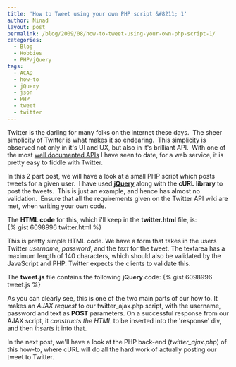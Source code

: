 ```yaml
---
title: 'How to Tweet using your own PHP script &#8211; 1'
author: Ninad
layout: post
permalink: /blog/2009/08/how-to-tweet-using-your-own-php-script-1/
categories:
  - Blog
  - Hobbies
  - PHP/jQuery
tags:
  - ACAD
  - how-to
  - jQuery
  - json
  - PHP
  - tweet
  - twitter
---
```

Twitter is the darling for many folks on the internet these days.  The sheer simplicity of Twitter is what makes it so endearing.  This simplicity is observed not only in it's UI and UX, but also in it's brilliant API.  With one of the most [well documented APIs](http://apiwiki.twitter.com/ "Twitter API Wiki") I have seen to date, for a web service, it is pretty easy to fiddle with Twitter.

In this 2 part post, we will have a look at a small PHP script which posts tweets for a given user.  I have used [<strong>jQuery</strong>](http://jquery.com "Jquery Home") along with the **cURL library** to post the tweets.  This is just an example, and hence has almost no validation.  Ensure that all the requirements given on the Twitter API wiki are met, when writing your own code.

The **HTML code** for this, which i'll keep in the **twitter.html** file, is:  
{% gist 6098996 twitter.html %}

This is pretty simple HTML code. We have a form that takes in the users Twitter *username*, *password*, and the *text* for the tweet. The textarea has a maximum length of 140 characters, which should also be validated by the JavaScript and PHP. Twitter expects the clients to validate this.

The **tweet.js** file contains the following **jQuery** code:
{% gist 6098996 tweet.js %}

As you can clearly see, this is one of the two main parts of our how to. It makes an *AJAX request* to our twitter_ajax.php script, with the username, password and text as **POST** parameters. On a successful response from our AJAX script, it *constructs the HTML* to be inserted into the 'response' div, and then *inserts* it into that.

In the next post, we'll have a look at the PHP back-end (*twitter_ajax.php*) of this how-to, where cURL will do all the hard work of actually posting our tweet to Twitter.
